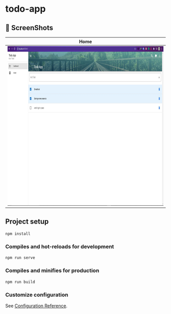 # todo-app

## 📸 ScreenShots

| Home                             		                                                      		 |
| -----------------------------------------------------------------------------------------------|
| <img src="SS/home.JPG" width="900" height="500">                                                            |


## Project setup
```
npm install
```

### Compiles and hot-reloads for development
```
npm run serve
```

### Compiles and minifies for production
```
npm run build
```

### Customize configuration
See [Configuration Reference](https://cli.vuejs.org/config/).
